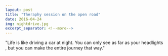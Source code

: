 ```yaml
---
layout: post
title: "Theraphy session on the open road"
date: 2016-04-24
img: nightdrive.jpg
excerpt_separator: <!--more-->
---
```

"Life is like driving a car at night. You can only see as far as your headlights <!--more-->, but you can make the entire journey that way." 
